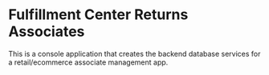 # Fulfillment Center Returns Associates
This is a console application that creates the backend database services for a retail/ecommerce associate management app. 
